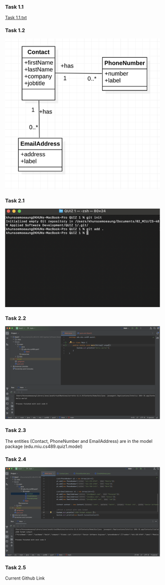 ### **Task 1.1**

[Task 1.1.txt](Task%201.1.txt)



### **Task 1.2**

![Task 1.2.png](Task%201.2.png)


### **Task 2.1**

![Task 2.1.png](screenshots%2FTask%202.1.png)



### **Task 2.2**

![Task 2.2.png](screenshots%2FTask%202.2.png)



### **Task 2.3**

The entities (Contact, PhoneNumber and EmailAddress) are in the model package (edu.miu.cs489.quiz1.model)



### **Task 2.4**

![Task 2.4.png](screenshots%2FTask%202.4.png)



### **Task 2.5**

Current Github Link